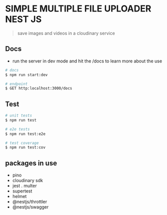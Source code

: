 # SIMPLE MULTIPLE FILE UPLOADER NEST JS 



> save images and videos  in a cloudinary service 

## Docs

- run the server in dev mode and hit the /docs to learn more about the use 

```bash
# docs
$ npm run start:dev

# endpoint
$ GET http:localhost:3000/docs

```


## Test

```bash
# unit tests
$ npm run test

# e2e tests
$ npm run test:e2e

# test coverage
$ npm run test:cov
```

## packages in use 
- pino
- cloudinary sdk
- jest
. multer
- supertest 
- helmet 
- @nestjs/throttler
- @nestjs/swagger

